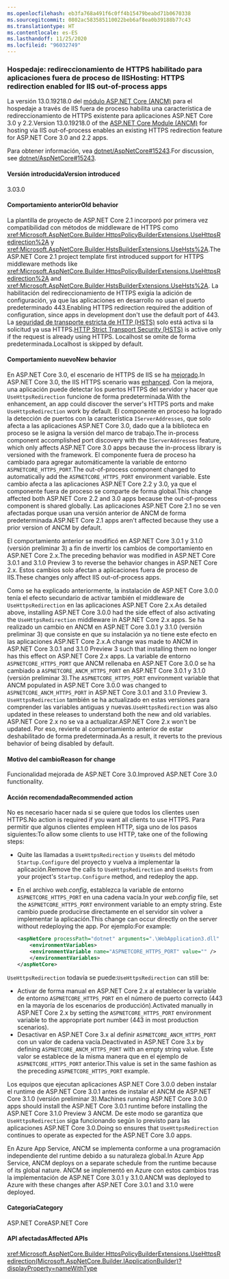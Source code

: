 ```yaml
---
ms.openlocfilehash: eb3fa768a491f6c0ff4b15479beabd71b0670338
ms.sourcegitcommit: 0802ac583585110022beb6af8ea0b39188b77c43
ms.translationtype: HT
ms.contentlocale: es-ES
ms.lasthandoff: 11/25/2020
ms.locfileid: "96032749"
---
```

### <a name="hosting-https-redirection-enabled-for-iis-out-of-process-apps"></a><span data-ttu-id="3abbb-101">Hospedaje: redireccionamiento de HTTPS habilitado para aplicaciones fuera de proceso de IIS</span><span class="sxs-lookup"><span data-stu-id="3abbb-101">Hosting: HTTPS redirection enabled for IIS out-of-process apps</span></span>

<span data-ttu-id="3abbb-102">La versión 13.0.19218.0 del [módulo ASP.NET Core (ANCM)](/aspnet/core/host-and-deploy/aspnet-core-module) para el hospedaje a través de IIS fuera de proceso habilita una característica de redireccionamiento de HTTPS existente para aplicaciones ASP.NET Core 3.0 y 2.2.</span><span class="sxs-lookup"><span data-stu-id="3abbb-102">Version 13.0.19218.0 of the [ASP.NET Core Module (ANCM)](/aspnet/core/host-and-deploy/aspnet-core-module) for hosting via IIS out-of-process enables an existing HTTPS redirection feature for ASP.NET Core 3.0 and 2.2 apps.</span></span>

<span data-ttu-id="3abbb-103">Para obtener información, vea [dotnet/AspNetCore#15243](https://github.com/dotnet/AspNetCore/issues/15243).</span><span class="sxs-lookup"><span data-stu-id="3abbb-103">For discussion, see [dotnet/AspNetCore#15243](https://github.com/dotnet/AspNetCore/issues/15243).</span></span>

#### <a name="version-introduced"></a><span data-ttu-id="3abbb-104">Versión introducida</span><span class="sxs-lookup"><span data-stu-id="3abbb-104">Version introduced</span></span>

<span data-ttu-id="3abbb-105">3.0</span><span class="sxs-lookup"><span data-stu-id="3abbb-105">3.0</span></span>

#### <a name="old-behavior"></a><span data-ttu-id="3abbb-106">Comportamiento anterior</span><span class="sxs-lookup"><span data-stu-id="3abbb-106">Old behavior</span></span>

<span data-ttu-id="3abbb-107">La plantilla de proyecto de ASP.NET Core 2.1 incorporó por primera vez compatibilidad con métodos de middleware de HTTPS como <xref:Microsoft.AspNetCore.Builder.HttpsPolicyBuilderExtensions.UseHttpsRedirection%2A> y <xref:Microsoft.AspNetCore.Builder.HstsBuilderExtensions.UseHsts%2A>.</span><span class="sxs-lookup"><span data-stu-id="3abbb-107">The ASP.NET Core 2.1 project template first introduced support for HTTPS middleware methods like <xref:Microsoft.AspNetCore.Builder.HttpsPolicyBuilderExtensions.UseHttpsRedirection%2A> and <xref:Microsoft.AspNetCore.Builder.HstsBuilderExtensions.UseHsts%2A>.</span></span> <span data-ttu-id="3abbb-108">La habilitación del redireccionamiento de HTTPS exigía la adición de configuración, ya que las aplicaciones en desarrollo no usan el puerto predeterminado 443.</span><span class="sxs-lookup"><span data-stu-id="3abbb-108">Enabling HTTPS redirection required the addition of configuration, since apps in development don't use the default port of 443.</span></span> <span data-ttu-id="3abbb-109">La [seguridad de transporte estricta de HTTP (HSTS)](https://cheatsheetseries.owasp.org/cheatsheets/HTTP_Strict_Transport_Security_Cheat_Sheet.html) solo está activa si la solicitud ya usa HTTPS.</span><span class="sxs-lookup"><span data-stu-id="3abbb-109">[HTTP Strict Transport Security (HSTS)](https://cheatsheetseries.owasp.org/cheatsheets/HTTP_Strict_Transport_Security_Cheat_Sheet.html) is active only if the request is already using HTTPS.</span></span> <span data-ttu-id="3abbb-110">Localhost se omite de forma predeterminada.</span><span class="sxs-lookup"><span data-stu-id="3abbb-110">Localhost is skipped by default.</span></span>

#### <a name="new-behavior"></a><span data-ttu-id="3abbb-111">Comportamiento nuevo</span><span class="sxs-lookup"><span data-stu-id="3abbb-111">New behavior</span></span>

<span data-ttu-id="3abbb-112">En ASP.NET Core 3.0, el escenario de HTTPS de IIS se ha [mejorado](https://github.com/dotnet/AspNetCore/pull/4685).</span><span class="sxs-lookup"><span data-stu-id="3abbb-112">In ASP.NET Core 3.0, the IIS HTTPS scenario was [enhanced](https://github.com/dotnet/AspNetCore/pull/4685).</span></span> <span data-ttu-id="3abbb-113">Con la mejora, una aplicación puede detectar los puertos HTTPS del servidor y hacer que `UseHttpsRedirection` funcione de forma predeterminada.</span><span class="sxs-lookup"><span data-stu-id="3abbb-113">With the enhancement, an app could discover the server's HTTPS ports and make `UseHttpsRedirection` work by default.</span></span> <span data-ttu-id="3abbb-114">El componente en proceso ha logrado la detección de puertos con la característica `IServerAddresses`, que solo afecta a las aplicaciones ASP.NET Core 3.0, dado que a la biblioteca en proceso se le asigna la versión del marco de trabajo.</span><span class="sxs-lookup"><span data-stu-id="3abbb-114">The in-process component accomplished port discovery with the `IServerAddresses` feature, which only affects ASP.NET Core 3.0 apps because the in-process library is versioned with the framework.</span></span> <span data-ttu-id="3abbb-115">El componente fuera de proceso ha cambiado para agregar automáticamente la variable de entorno `ASPNETCORE_HTTPS_PORT`.</span><span class="sxs-lookup"><span data-stu-id="3abbb-115">The out-of-process component changed to automatically add the `ASPNETCORE_HTTPS_PORT` environment variable.</span></span> <span data-ttu-id="3abbb-116">Este cambio afecta a las aplicaciones ASP.NET Core 2.2 y 3.0, ya que el componente fuera de proceso se comparte de forma global.</span><span class="sxs-lookup"><span data-stu-id="3abbb-116">This change affected both ASP.NET Core 2.2 and 3.0 apps because the out-of-process component is shared globally.</span></span> <span data-ttu-id="3abbb-117">Las aplicaciones ASP.NET Core 2.1 no se ven afectadas porque usan una versión anterior de ANCM de forma predeterminada.</span><span class="sxs-lookup"><span data-stu-id="3abbb-117">ASP.NET Core 2.1 apps aren't affected because they use a prior version of ANCM by default.</span></span>

<span data-ttu-id="3abbb-118">El comportamiento anterior se modificó en ASP.NET Core 3.0.1 y 3.1.0 (versión preliminar 3) a fin de invertir los cambios de comportamiento en ASP.NET Core 2.x.</span><span class="sxs-lookup"><span data-stu-id="3abbb-118">The preceding behavior was modified in ASP.NET Core 3.0.1 and 3.1.0 Preview 3 to reverse the behavior changes in ASP.NET Core 2.x.</span></span> <span data-ttu-id="3abbb-119">Estos cambios solo afectan a aplicaciones fuera de proceso de IIS.</span><span class="sxs-lookup"><span data-stu-id="3abbb-119">These changes only affect IIS out-of-process apps.</span></span>

<span data-ttu-id="3abbb-120">Como se ha explicado anteriormente, la instalación de ASP.NET Core 3.0.0 tenía el efecto secundario de activar también el middleware de `UseHttpsRedirection` en las aplicaciones ASP.NET Core 2.x.</span><span class="sxs-lookup"><span data-stu-id="3abbb-120">As detailed above, installing ASP.NET Core 3.0.0 had the side effect of also activating the `UseHttpsRedirection` middleware in ASP.NET Core 2.x apps.</span></span> <span data-ttu-id="3abbb-121">Se ha realizado un cambio en ANCM en ASP.NET Core 3.0.1 y 3.1.0 (versión preliminar 3) que consiste en que su instalación ya no tiene este efecto en las aplicaciones ASP.NET Core 2.x.</span><span class="sxs-lookup"><span data-stu-id="3abbb-121">A change was made to ANCM in ASP.NET Core 3.0.1 and 3.1.0 Preview 3 such that installing them no longer has this effect on ASP.NET Core 2.x apps.</span></span> <span data-ttu-id="3abbb-122">La variable de entorno `ASPNETCORE_HTTPS_PORT` que ANCM rellenaba en ASP.NET Core 3.0.0 se ha cambiado a `ASPNETCORE_ANCM_HTTPS_PORT` en ASP.NET Core 3.0.1 y 3.1.0 (versión preliminar 3).</span><span class="sxs-lookup"><span data-stu-id="3abbb-122">The `ASPNETCORE_HTTPS_PORT` environment variable that ANCM populated in ASP.NET Core 3.0.0 was changed to `ASPNETCORE_ANCM_HTTPS_PORT` in ASP.NET Core 3.0.1 and 3.1.0 Preview 3.</span></span> <span data-ttu-id="3abbb-123">`UseHttpsRedirection` también se ha actualizado en estas versiones para comprender las variables antiguas y nuevas.</span><span class="sxs-lookup"><span data-stu-id="3abbb-123">`UseHttpsRedirection` was also updated in these releases to understand both the new and old variables.</span></span> <span data-ttu-id="3abbb-124">ASP.NET Core 2.x no se va a actualizar.</span><span class="sxs-lookup"><span data-stu-id="3abbb-124">ASP.NET Core 2.x won't be updated.</span></span> <span data-ttu-id="3abbb-125">Por eso, revierte al comportamiento anterior de estar deshabilitado de forma predeterminada.</span><span class="sxs-lookup"><span data-stu-id="3abbb-125">As a result, it reverts to the previous behavior of being disabled by default.</span></span>

#### <a name="reason-for-change"></a><span data-ttu-id="3abbb-126">Motivo del cambio</span><span class="sxs-lookup"><span data-stu-id="3abbb-126">Reason for change</span></span>

<span data-ttu-id="3abbb-127">Funcionalidad mejorada de ASP.NET Core 3.0.</span><span class="sxs-lookup"><span data-stu-id="3abbb-127">Improved ASP.NET Core 3.0 functionality.</span></span>

#### <a name="recommended-action"></a><span data-ttu-id="3abbb-128">Acción recomendada</span><span class="sxs-lookup"><span data-stu-id="3abbb-128">Recommended action</span></span>

<span data-ttu-id="3abbb-129">No es necesario hacer nada si se quiere que todos los clientes usen HTTPS.</span><span class="sxs-lookup"><span data-stu-id="3abbb-129">No action is required if you want all clients to use HTTPS.</span></span> <span data-ttu-id="3abbb-130">Para permitir que algunos clientes empleen HTTP, siga uno de los pasos siguientes:</span><span class="sxs-lookup"><span data-stu-id="3abbb-130">To allow some clients to use HTTP, take one of the following steps:</span></span>

* <span data-ttu-id="3abbb-131">Quite las llamadas a `UseHttpsRedirection` y `UseHsts` del método `Startup.Configure` del proyecto y vuelva a implementar la aplicación.</span><span class="sxs-lookup"><span data-stu-id="3abbb-131">Remove the calls to `UseHttpsRedirection` and `UseHsts` from your project's `Startup.Configure` method, and redeploy the app.</span></span>
* <span data-ttu-id="3abbb-132">En el archivo *web.config*, establezca la variable de entorno `ASPNETCORE_HTTPS_PORT` en una cadena vacía.</span><span class="sxs-lookup"><span data-stu-id="3abbb-132">In your *web.config* file, set the `ASPNETCORE_HTTPS_PORT` environment variable to an empty string.</span></span> <span data-ttu-id="3abbb-133">Este cambio puede producirse directamente en el servidor sin volver a implementar la aplicación.</span><span class="sxs-lookup"><span data-stu-id="3abbb-133">This change can occur directly on the server without redeploying the app.</span></span> <span data-ttu-id="3abbb-134">Por ejemplo:</span><span class="sxs-lookup"><span data-stu-id="3abbb-134">For example:</span></span>

    ```xml
    <aspNetCore processPath="dotnet" arguments=".\WebApplication3.dll" stdoutLogEnabled="false" stdoutLogFile="\\?\%home%\LogFiles\stdout" >
        <environmentVariables>
        <environmentVariable name="ASPNETCORE_HTTPS_PORT" value="" />
        </environmentVariables>
    </aspNetCore>
    ```

<span data-ttu-id="3abbb-135">`UseHttpsRedirection` todavía se puede:</span><span class="sxs-lookup"><span data-stu-id="3abbb-135">`UseHttpsRedirection` can still be:</span></span>

* <span data-ttu-id="3abbb-136">Activar de forma manual en ASP.NET Core 2.x al establecer la variable de entorno `ASPNETCORE_HTTPS_PORT` en el número de puerto correcto (443 en la mayoría de los escenarios de producción).</span><span class="sxs-lookup"><span data-stu-id="3abbb-136">Activated manually in ASP.NET Core 2.x by setting the `ASPNETCORE_HTTPS_PORT` environment variable to the appropriate port number (443 in most production scenarios).</span></span>
* <span data-ttu-id="3abbb-137">Desactivar en ASP.NET Core 3.x al definir `ASPNETCORE_ANCM_HTTPS_PORT` con un valor de cadena vacía.</span><span class="sxs-lookup"><span data-stu-id="3abbb-137">Deactivated in ASP.NET Core 3.x by defining `ASPNETCORE_ANCM_HTTPS_PORT` with an empty string value.</span></span> <span data-ttu-id="3abbb-138">Este valor se establece de la misma manera que en el ejemplo de `ASPNETCORE_HTTPS_PORT` anterior.</span><span class="sxs-lookup"><span data-stu-id="3abbb-138">This value is set in the same fashion as the preceding `ASPNETCORE_HTTPS_PORT` example.</span></span>

<span data-ttu-id="3abbb-139">Los equipos que ejecutan aplicaciones ASP.NET Core 3.0.0 deben instalar el runtime de ASP.NET Core 3.0.1 antes de instalar el ANCM de ASP.NET Core 3.1.0 (versión preliminar 3).</span><span class="sxs-lookup"><span data-stu-id="3abbb-139">Machines running ASP.NET Core 3.0.0 apps should install the ASP.NET Core 3.0.1 runtime before installing the ASP.NET Core 3.1.0 Preview 3 ANCM.</span></span> <span data-ttu-id="3abbb-140">De este modo se garantiza que `UseHttpsRedirection` siga funcionando según lo previsto para las aplicaciones ASP.NET Core 3.0.</span><span class="sxs-lookup"><span data-stu-id="3abbb-140">Doing so ensures that `UseHttpsRedirection` continues to operate as expected for the ASP.NET Core 3.0 apps.</span></span>

<span data-ttu-id="3abbb-141">En Azure App Service, ANCM se implementa conforme a una programación independiente del runtime debido a su naturaleza global.</span><span class="sxs-lookup"><span data-stu-id="3abbb-141">In Azure App Service, ANCM deploys on a separate schedule from the runtime because of its global nature.</span></span> <span data-ttu-id="3abbb-142">ANCM se implementó en Azure con estos cambios tras la implementación de ASP.NET Core 3.0.1 y 3.1.0.</span><span class="sxs-lookup"><span data-stu-id="3abbb-142">ANCM was deployed to Azure with these changes after ASP.NET Core 3.0.1 and 3.1.0 were deployed.</span></span>

#### <a name="category"></a><span data-ttu-id="3abbb-143">Categoría</span><span class="sxs-lookup"><span data-stu-id="3abbb-143">Category</span></span>

<span data-ttu-id="3abbb-144">ASP.NET Core</span><span class="sxs-lookup"><span data-stu-id="3abbb-144">ASP.NET Core</span></span>

#### <a name="affected-apis"></a><span data-ttu-id="3abbb-145">API afectadas</span><span class="sxs-lookup"><span data-stu-id="3abbb-145">Affected APIs</span></span>

<xref:Microsoft.AspNetCore.Builder.HttpsPolicyBuilderExtensions.UseHttpsRedirection(Microsoft.AspNetCore.Builder.IApplicationBuilder)?displayProperty=nameWithType>

<!-- 

#### Affected APIs

`M:Microsoft.AspNetCore.Builder.HttpsPolicyBuilderExtensions.UseHttpsRedirection(Microsoft.AspNetCore.Builder.IApplicationBuilder)`

-->
